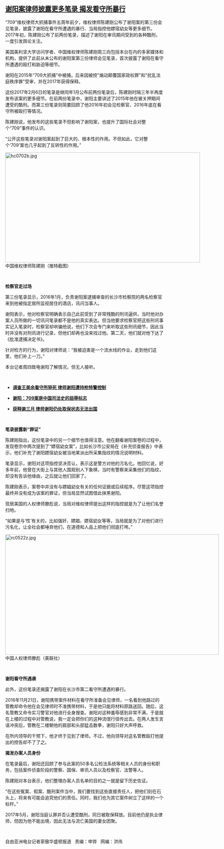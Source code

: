 <!--1593720295000-->
[谢阳案律师披露更多笔录  揭发看守所暴行](https://www.rfa.org/mandarin/yataibaodao/renquanfazhi/hc-07022020105921.html)
------

<p>“709”维权律师大抓捕事件五周年前夕，维权律师陈建刚公布了谢阳案的第三份会见笔录，披露了谢阳在看守所遭遇的暴行、当局指控他嫖宿幼女等更多细节。2017年初，陈建刚公布了前两份笔录，描述了谢阳在审讯期间受到的各种酷刑，一度引发舆论关注。</p><p>美国美利坚大学访问学者、中国维权律师陈建刚周三向包括本台在内的多家媒体和机构，提供了此前从未公布的谢阳案第三份律师会见笔录，首次披露了谢阳在看守所遭遇的殴打和胁迫等细节。</p><p>谢阳在2015年“709大抓捕”中被捕，后来因被控"煽动颠覆国家政权罪"和"扰乱法庭秩序罪"受审，并在2017年获得保释。</p><p>这份2017年2月6日的笔录是继同年1月公布前两份笔录后，陈建刚时隔三年半再度发布该案的更多细节。在前两份笔录中，谢阳主要讲述了2015年他在被关押期间遭受的酷刑。而第三份笔录则简要回顾了他2016年初会见检察官、2016年底在看守所被殴打等情况。</p><p>陈建刚说，他发布的这些笔录不但影响了谢阳案，也提升了国际社会对整个“709”事件的认识。</p><p>“公开这些笔录对谢阳案起到了巨大的、根本性的作用。不但如此，它对整个‘709’案也几乎起到了反转性的作用。”</p><p><div class="image-inline captioned" style="width:620px;"><div style="width:620px;"><img alt="hc0702b.jpg" height="349" src="https://www.rfa.org/mandarin/yataibaodao/renquanfazhi/hc-07022020105921.html/hc0702b.jpg/image" title="hc0702b.jpg" width="620"/></div><div class="image-caption"><span style="width:620px;">中国维权律师陈建刚（推特截图）</span><span class="copyright"> </span></div></div></p><p> </p><p><b>检察官走过场</b></p><p>第三份笔录显示，2016年1月，负责谢阳案逮捕审查的长沙市检察院的两名检察官来到他被指定居所监视居住的酒店，讯问当事人。</p><p>谢阳表示，他对检察官明确表示自己此前受到了非常残酷的刑讯逼供，当时他对办案人员所做的一切讯问笔录都不是他的真实表达。但当他要求检察官把这些刑讯事实记入笔录时，检察官却哄骗他说，他们下次会专门来听取这些刑讯细节，因此当时并没有对刑讯进行记录，但他们却再也没来找过他。第二天，他们就对他下达了《批准逮捕决定书》。</p><p>针对检方的行为，谢阳对律师说：“我被迫害是一个流水线的作业，走到他们这里，他们补上一刀。”</p><p>本台记者周四致电谢阳了解情况，但无人接听。</p><p> </p><ul><li><b><a class="external-link" href="http://www.rfa.org/mandarin/Xinwen/2-09262019091452.html">调查王美余看守所猝死 律师谢阳遭持枪特警控制</a></b></li></ul><ul><li><b><a class="external-link" href="http://www.rfa.org/mandarin/yataibaodao/renquanfazhi/wy-07042018105845.html">谢阳：709案是中国司法史的屈辱标志</a></b></li></ul><ul><li><b><a class="external-link" href="http://www.rfa.org/mandarin/yataibaodao/renquanfazhi/gf2-04042018104328.html">获释逾三月 律师谢阳仍处取保状态无法出国</a></b></li></ul><p> </p><p><b>笔录披露新</b><b>“</b><b>罪证</b><b>”</b></p><p>陈建刚指出，这份笔录中的另一个细节也值得注意。他在翻看谢阳案卷的过程中，发现卷宗中两次提到了“嫖宿幼女案”，比如长沙市公安局在《补充侦查报告》中表示，他们补充了谢阳嫖宿幼女被当地某派出所采集指纹的情况说明材料。</p><p>笔录显示，谢阳对这项指控坚决否认，表示这是警方对他的污名化。他回忆说，好多年前，他曾在大街上与其他人围观别人下象棋，当时有警察来采集他们的指纹，却没有告诉他缘由，之后就让他们回家了。</p><p>陈建刚表示，案卷中并没有与嫖娼幼女有关的任何证据或后续程序。尽管这项指控最终并没有成为该案的罪证，但当局显然试图借此抹黑谢阳。</p><p>现居美国的人权律师滕彪说，当局对维权律师提出这样的指控就是为了让他们名誉扫地。</p><p>“如果是与‘性’有关的，比如强奸、嫖娼、嫖宿幼女等等，当局就是为了对他们进行污名化，让全社会都唾弃他们，在道德和人品上把他们彻底打垮。”</p><p><div class="image-inline captioned" style="width:680px;"><div style="width:680px;"><img alt="rc0522z.jpg" height="382" src="https://www.rfa.org/mandarin/yataibaodao/renquanfazhi/hc-07022020105921.html/rc0522z.jpg/image" title="rc0522z.jpg" width="680"/></div><div class="image-caption"><span style="width:680px;">中国人权律师滕彪（美联社）</span><span class="copyright"> </span></div></div></p><p> </p><p><b>谢阳看守所遇袭</b></p><p>此外，这份笔录还揭露了谢阳在长沙市第二看守所遭遇的暴行。</p><p>2016年11月21日，谢阳携带案件材料在看守所准备会见律师，一名看到他路过的管教却命令他在会见律师时不准携带材料，于是他只能将材料原路送回。随后，这名管教又命令实习警官对他进行全身搜查。谢阳对这种羞辱感到非常不满，于是就在上楼的过程中对管教说，我一定会把你们的这种流氓行径传出去。在两人发生言语冲突后，管教在二楼朝他的肩部和头部猛击数拳，谢阳只好大声呼救。</p><p>在所内领导的干预下，他才终于见到了律师。不过，他向领导对这名管教殴打他提出的控告却不了了之。</p><p><b>揭发办案人员身份</b></p><p>在笔录最后，谢阳还回顾了参与此案的50多名公检法系统等相关人员的身份和职务，包括案件侦查阶段的警察、国保、审讯人员以及检察官、法警等人。</p><p>陈建刚对本台表示，他们整理办案人员名单的目的之一就是留下历史佐证。</p><p>“在这些冤案、假案、酷刑案件当中，我们要找到这些直接责任人，把他们刻在石头上，将来有可能会追究他们的责任。同时，我们也为其它案件树立了这样的一个标杆。”</p><p>2017年5月，谢阳当庭认罪并否认遭受酷刑，同日被取保释放。目前他仍是执业律师，但因为他不能出境，因此无法与流亡美国的妻女团聚。</p><p> </p><p>自由亚洲电台记者家傲华盛顿报道   责编：申铧   网编：洪伟</p>
